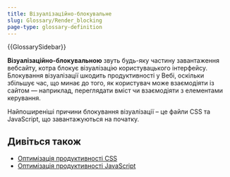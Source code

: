 ```yaml
---
title: Візуалізаційно-блокувальне
slug: Glossary/Render_blocking
page-type: glossary-definition
---
```


{{GlossarySidebar}}

**Візуалізаційно-блокувальною** звуть будь-яку частину завантаження вебсайту, котра блокує візуалізацію користувацького інтерфейсу. Блокування візуалізації шкодить продуктивності у Вебі, оскільки збільшує час, що минає до того, як користувач може взаємодіяти із сайтом — наприклад, переглядати вміст чи взаємодіяти з елементами керування.

Найпоширеніші причини блокування візуалізації – це файли CSS та JavaScript, що завантажуються на початку.

## Дивіться також

- [Оптимізація продуктивності CSS](/uk/docs/Learn/Performance/CSS)
- [Оптимізація продуктивності JavaScript](/uk/docs/Learn/Performance/JavaScript)
